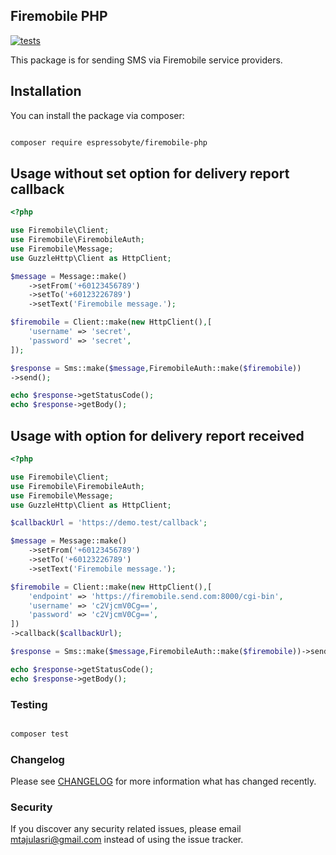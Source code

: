 ## Firemobile PHP 
[![tests](https://github.com/tajulasri/firemobile-php/actions/workflows/tests.yml/badge.svg)](https://github.com/tajulasri/firemobile-php/actions/workflows/tests.yml)

This package is for sending SMS via Firemobile service providers.

## Installation

You can install the package via composer:

```bash

composer require espressobyte/firemobile-php 

```

## Usage without set option for delivery report callback

```php
<?php 

use Firemobile\Client;
use Firemobile\FiremobileAuth;
use Firemobile\Message;
use GuzzleHttp\Client as HttpClient;

$message = Message::make()
    ->setFrom('+60123456789')
    ->setTo('+60123226789')
    ->setText('Firemobile message.');

$firemobile = Client::make(new HttpClient(),[
    'username' => 'secret',
    'password' => 'secret',
]);

$response = Sms::make($message,FiremobileAuth::make($firemobile))
->send();

echo $response->getStatusCode();
echo $response->getBody();

```

## Usage with option for delivery report received

```php
<?php 

use Firemobile\Client;
use Firemobile\FiremobileAuth;
use Firemobile\Message;
use GuzzleHttp\Client as HttpClient;

$callbackUrl = 'https://demo.test/callback';

$message = Message::make()
    ->setFrom('+60123456789')
    ->setTo('+60123226789')
    ->setText('Firemobile message.');

$firemobile = Client::make(new HttpClient(),[
    'endpoint' => 'https://firemobile.send.com:8000/cgi-bin',
    'username' => 'c2VjcmV0Cg==',
    'password' => 'c2VjcmV0Cg==',
])
->callback($callbackUrl);

$response = Sms::make($message,FiremobileAuth::make($firemobile))->send();

echo $response->getStatusCode();
echo $response->getBody();

```


### Testing

```bash

composer test

```

### Changelog

Please see [CHANGELOG](CHANGELOG.md) for more information what has changed recently.


### Security

If you discover any security related issues, please email mtajulasri@gmail.com instead of using the issue tracker.


